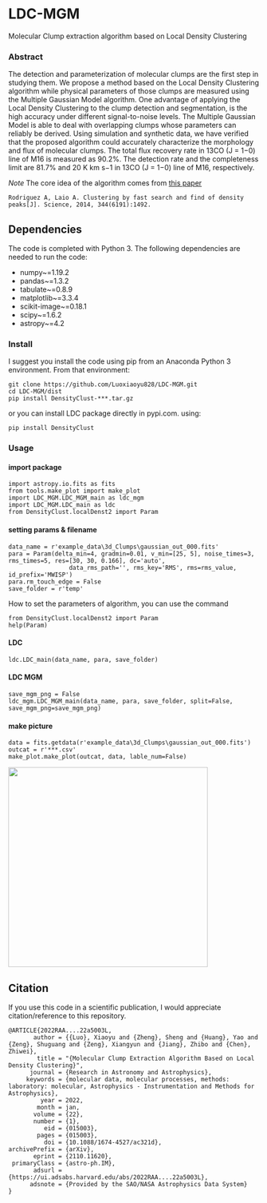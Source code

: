 # LDC-MGM
Molecular Clump extraction algorithm based on Local Density Clustering

### Abstract
The detection and parameterization of molecular clumps are the first step in studying them. We propose a method based on the Local Density Clustering algorithm while physical parameters of those clumps are measured using the
Multiple Gaussian Model algorithm. One advantage of applying the Local Density Clustering to the clump detection and segmentation, is the high accuracy under different signal-to-noise levels. The Multiple Gaussian
Model is able to deal with overlapping clumps whose parameters can reliably be derived. Using simulation and synthetic data, we have verified that the proposed algorithm could accurately characterize the morphology and flux
of molecular clumps. The total flux recovery rate in 13CO (J = 1−0) line of M16 is measured as 90.2%. The detection rate and the completeness limit are 81.7% and 20 K km s−1 in 13CO (J = 1−0) line of M16, respectively.

*Note* The core idea of the algorithm comes from [this paper](https://ui.adsabs.harvard.edu/abs/2014Sci...344.1492R/abstract)
```
Rodriguez A, Laio A. Clustering by fast search and find of density peaks[J]. Science, 2014, 344(6191):1492.
```

## Dependencies
The code is completed with Python  3. The following dependencies are needed to run the code:

* numpy~=1.19.2
* pandas~=1.3.2
* tabulate~=0.8.9
* matplotlib~=3.3.4
* scikit-image~=0.18.1
* scipy~=1.6.2
* astropy~=4.2

### Install
I suggest you install the code using pip from an Anaconda Python 3 environment. From that environment:
```
git clone https://github.com/Luoxiaoyu828/LDC-MGM.git
cd LDC-MGM/dist
pip install DensityClust-***.tar.gz
```
or you can install LDC package directly in pypi.com. using:
```
pip install DensityClust
```
### Usage
#### import package
```
import astropy.io.fits as fits
from tools.make_plot import make_plot
import LDC_MGM.LDC_MGM_main as ldc_mgm
import LDC_MGM.LDC_main as ldc
from DensityClust.localDenst2 import Param
```
#### setting params & filename
```
data_name = r'example_data\3d_Clumps\gaussian_out_000.fits'
para = Param(delta_min=4, gradmin=0.01, v_min=[25, 5], noise_times=3, rms_times=5, res=[30, 30, 0.166], dc='auto',
                 data_rms_path='', rms_key='RMS', rms=rms_value, id_prefix='MWISP')
para.rm_touch_edge = False
save_folder = r'temp'
```
How to set the parameters of algorithm, you can use the command 
```angular2html
from DensityClust.localDenst2 import Param
help(Param)
```

#### LDC
```
ldc.LDC_main(data_name, para, save_folder)
```
#### LDC MGM
```
save_mgm_png = False
ldc_mgm.LDC_MGM_main(data_name, para, save_folder, split=False, save_mgm_png=save_mgm_png)
```
#### make picture
```
data = fits.getdata(r'example_data\3d_Clumps\gaussian_out_000.fits')
outcat = r'***.csv'
make_plot.make_plot(outcat, data, lable_num=False)
```
<img src="https://github.com/Luoxiaoyu828/LDCMGM/blob/main/data/2d_Clumps/gaussian2D_out_000/result.png" width="400px">

## Citation
If you use this code in a scientific publication, I would appreciate citation/reference to this repository. 

```
@ARTICLE{2022RAA....22a5003L,
       author = {{Luo}, Xiaoyu and {Zheng}, Sheng and {Huang}, Yao and {Zeng}, Shuguang and {Zeng}, Xiangyun and {Jiang}, Zhibo and {Chen}, Zhiwei},
        title = "{Molecular Clump Extraction Algorithm Based on Local Density Clustering}",
      journal = {Research in Astronomy and Astrophysics},
     keywords = {molecular data, molecular processes, methods: laboratory: molecular, Astrophysics - Instrumentation and Methods for Astrophysics},
         year = 2022,
        month = jan,
       volume = {22},
       number = {1},
          eid = {015003},
        pages = {015003},
          doi = {10.1088/1674-4527/ac321d},
archivePrefix = {arXiv},
       eprint = {2110.11620},
 primaryClass = {astro-ph.IM},
       adsurl = {https://ui.adsabs.harvard.edu/abs/2022RAA....22a5003L},
      adsnote = {Provided by the SAO/NASA Astrophysics Data System}
}
```
